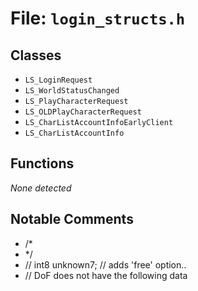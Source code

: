# File: `login_structs.h`

## Classes

- `LS_LoginRequest`
- `LS_WorldStatusChanged`
- `LS_PlayCharacterRequest`
- `LS_OLDPlayCharacterRequest`
- `LS_CharListAccountInfoEarlyClient`
- `LS_CharListAccountInfo`

## Functions

_None detected_

## Notable Comments

- /*
- */
- //	int8	unknown7; // adds 'free' option..
- // DoF does not have the following data

